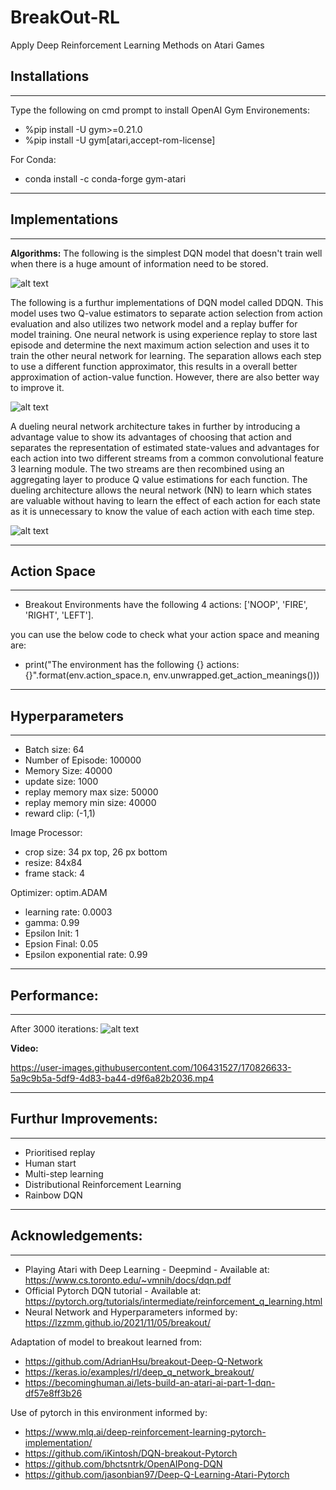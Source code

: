 # BreakOut-RL
Apply Deep Reinforcement Learning Methods on Atari Games

## Installations
---
Type the following on cmd prompt to install OpenAI Gym Environements:

- %pip install -U gym>=0.21.0
- %pip install -U gym[atari,accept-rom-license]

For Conda:
- conda install -c conda-forge gym-atari

---

## Implementations
---
**Algorithms:**
The following is the simplest DQN model that doesn't train well when there is a huge amount of information need to be stored.

![alt text](https://user-images.githubusercontent.com/106431527/170825760-6fdccc2c-15ba-440a-85c1-f6d45c9bc5c3.png)

The following is a furthur implementations of DQN model called DDQN. This model uses two Q-value estimators to separate action selection from action evaluation and also utilizes two network model and a replay buffer for model training. One neural network is using experience replay to store last episode and determine the next maximum action selection and uses it to train the other neural network for learning. The separation allows each step to use a different function approximator, this results in a overall better approximation of action-value function. However, there are also better way to improve it.

![alt text](https://user-images.githubusercontent.com/106431527/170825681-b96c892a-d1d9-4499-b2f5-9a2ffcf7086e.png)

A dueling neural network architecture takes in further by introducing a advantage value to show its advantages of choosing that action and separates the representation of estimated state-values and advantages for each action into two different streams from a common convolutional feature 3 learning module. The two streams are then recombined using an aggregating layer to produce Q value estimations for each function. The dueling architecture allows the neural network (NN) to learn which states are valuable without having to learn the effect of each action for each state as it is unnecessary to know the value of each action with each time step.

![alt text](https://user-images.githubusercontent.com/106431527/170825699-ccff4940-693e-477e-8ec2-e21298d10231.png)

---

## Action Space
---
- Breakout Environments have the following 4 actions: ['NOOP', 'FIRE', 'RIGHT', 'LEFT'].

you can use the below code to check what your action space and meaning are:
- print("The environment has the following {} actions: {}".format(env.action_space.n, 
                                                                env.unwrapped.get_action_meanings()))
---

## Hyperparameters
---
- Batch size: 64
- Number of Episode: 100000
- Memory Size: 40000
- update size: 1000
-  replay memory max size: 50000
-  replay memory min size: 40000
-  reward clip: (-1,1)

Image Processor:
- crop size: 34 px top, 26 px bottom
- resize: 84x84
- frame stack: 4

Optimizer: optim.ADAM
- learning rate: 0.0003
- gamma: 0.99
- Epsilon Init: 1
- Epsion Final: 0.05
- Epsilon exponential rate: 0.99

---

## Performance:
---
After 3000 iterations:
![alt text](https://user-images.githubusercontent.com/106431527/170826562-0fbdffed-69f1-441b-8a3b-6ac56c1e7881.png)

**Video:**

https://user-images.githubusercontent.com/106431527/170826633-5a9c9b5a-5df9-4d83-ba44-d9f6a82b2036.mp4

---

## Furthur Improvements:
---
- Prioritised replay
- Human start
- Multi-step learning
- Distributional Reinforcement Learning
- Rainbow DQN

---

## Acknowledgements:
---
- Playing Atari with Deep Learning - Deepmind - Available at: https://www.cs.toronto.edu/~vmnih/docs/dqn.pdf
- Official Pytorch DQN tutorial - Available at: https://pytorch.org/tutorials/intermediate/reinforcement_q_learning.html
- Neural Network and Hyperparameters informed by: https://lzzmm.github.io/2021/11/05/breakout/

Adaptation of model to breakout learned from:
- https://github.com/AdrianHsu/breakout-Deep-Q-Network
- https://keras.io/examples/rl/deep_q_network_breakout/
- https://becominghuman.ai/lets-build-an-atari-ai-part-1-dqn-df57e8ff3b26

Use of pytorch in this environment informed by:
- https://www.mlq.ai/deep-reinforcement-learning-pytorch-implementation/
- https://github.com/iKintosh/DQN-breakout-Pytorch
- https://github.com/bhctsntrk/OpenAIPong-DQN
- https://github.com/jasonbian97/Deep-Q-Learning-Atari-Pytorch
